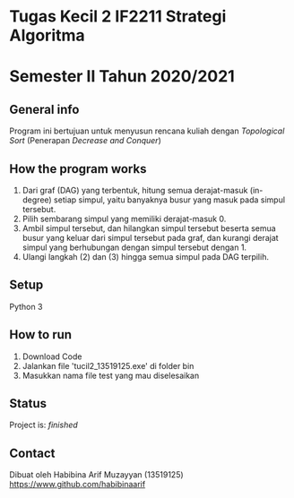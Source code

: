 # Tugas Kecil 2 IF2211 Strategi Algoritma
# Semester II Tahun 2020/2021

## General info
Program ini bertujuan untuk menyusun rencana kuliah dengan _Topological Sort_
(Penerapan _Decrease and Conquer_)

## How the program works
1. Dari graf (DAG) yang terbentuk, hitung semua derajat-masuk (in-degree) setiap simpul, yaitu banyaknya busur yang masuk pada simpul tersebut.
2. Pilih sembarang simpul yang memiliki derajat-masuk 0.
3. Ambil simpul tersebut, dan hilangkan simpul tersebut beserta semua busur yang keluar dari simpul tersebut pada graf, dan kurangi derajat simpul yang berhubungan dengan simpul tersebut dengan 1.
4. Ulangi langkah (2) dan (3) hingga semua simpul pada DAG terpilih.

## Setup
Python 3

## How to run
1. Download Code
2. Jalankan file 'tucil2_13519125.exe' di folder bin
3. Masukkan nama file test yang mau diselesaikan

## Status
Project is: _finished_

## Contact
Dibuat oleh Habibina Arif Muzayyan (13519125)
https://www.github.com/habibinaarif
